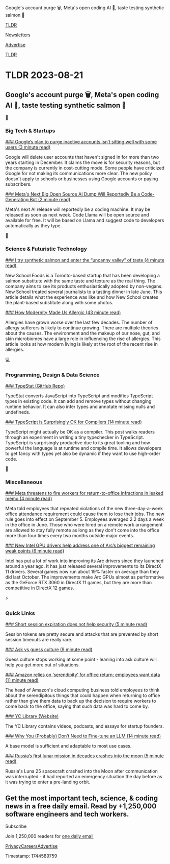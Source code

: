 Google's account purge 🗑️, Meta's open coding AI 🤖, taste testing synthetic salmon 🍣

[TLDR](/)

[Newsletters](/newsletters)

[Advertise](https://advertise.tldr.tech/)

[TLDR](/)

# TLDR 2023-08-21

## Google's account purge 🗑️, Meta's open coding AI 🤖, taste testing synthetic salmon 🍣

📱

### Big Tech & Startups

[### Google’s plan to purge inactive accounts isn’t sitting well with some users (3 minute read)](https://www.cnbc.com/2023/08/19/google-faces-criticism-of-plan-to-purge-inactive-accounts.html?utm_source=tldrnewsletter)

Google will delete user accounts that haven't signed in for more than two years starting in December. It claims the move is for security reasons, but the company is currently in cost-cutting mode. Some people have criticized Google for not making its communications more clear. The new policy doesn't apply to schools or businesses using Google accounts or paying subscribers.

[### Meta's Next Big Open Source AI Dump Will Reportedly Be a Code-Generating Bot (2 minute read)](https://gizmodo.com/metas-set-to-drop-a-code-generating-ai-bot-1850751208?utm_source=tldrnewsletter)

Meta's next AI release will reportedly be a coding machine. It may be released as soon as next week. Code Llama will be open source and available for free. It will be based on Llama and suggest code to developers automatically as they type.

🚀

### Science & Futuristic Technology

[### I try synthetic salmon and enter the “uncanny valley” of taste (4 minute read)](https://arstechnica.com/culture/2023/08/i-try-synthetic-salmon-and-enter-the-uncanny-valley-of-taste/?utm_source=tldrnewsletter)

New School Foods is a Toronto-based startup that has been developing a salmon substitute with the same taste and texture as the real thing. The company aims to see its products enthusiastically adopted by non-vegans. New School treated several journalists to a tasting dinner in late June. This article details what the experience was like and how New School creates the plant-based substitute along with some photos.

[### How Modernity Made Us Allergic (43 minute read)](https://www.noemamag.com/modernity-has-made-us-allergic/?utm_source=tldrnewsletter)

Allergies have grown worse over the last few decades. The number of allergy sufferers is likely to continue growing. There are multiple theories about the causes. The environment and the makeup of our nose, gut, and skin microbiomes have a large role in influencing the rise of allergies. This article looks at how modern living is likely at the root of the recent rise in allergies.

💻

### Programming, Design & Data Science

[### TypeStat (GitHub Repo)](https://github.com/JoshuaKGoldberg/TypeStat?utm_source=tldrnewsletter)

TypeStat converts JavaScript into TypeScript and modifies TypeScript types in existing code. It can add and remove types without changing runtime behavior. It can also infer types and annotate missing nulls and undefineds.

[### TypeScript is Surprisingly OK for Compilers (14 minute read)](https://matklad.github.io/2023/08/17/typescript-is-surprisingly-ok-for-compilers.html?utm_source=tldrnewsletter)

TypeScript might actually be OK as a compiler. This post walks readers through an experiment in writing a tiny typechecker in TypeScript. TypeScript is surprisingly productive due to its great tooling and how powerful the language is at runtime and compile time. It allows developers to get fancy with types yet also be dynamic if they want to use high-order code.

🎁

### Miscellaneous

[### Meta threatens to fire workers for return-to-office infractions in leaked memo (4 minute read)](https://www.sfgate.com/tech/article/meta-threatens-return-to-office-layoffs-18303435.php?utm_source=tldrnewsletter)

Meta told employees that repeated violations of the new three-day-a-week office attendance requirement could cause them to lose their jobs. The new rule goes into effect on September 5. Employees averaged 2.2 days a week in the office in June. Those who were hired on a remote work arrangement are allowed to stay fully remote as long as they don't come into the office more than four times every two months outside major events.

[### New Intel GPU drivers help address one of Arc’s biggest remaining weak points (6 minute read)](https://arstechnica.com/gaming/2023/08/intel-brags-about-directx-performance-improvements-in-latest-arc-gpu-drivers/?utm_source=tldrnewsletter)

Intel has put a lot of work into improving its Arc drivers since they launched around a year ago. It has just released several improvements to its DirectX 11 drivers. Several games now run about 19% faster on average than they did last October. The improvements make Arc GPUs almost as performative as the GeForce RTX 3060 in DirectX 11 games, but they are more than competitive in DirectX 12 games.

⚡

### Quick Links

[### Short session expiration does not help security (5 minute read)](https://www.sjoerdlangkemper.nl/2023/08/16/session-timeout/?utm_source=tldrnewsletter)

Session tokens are pretty secure and attacks that are prevented by short session timeouts are really rare.

[### Ask vs guess culture (9 minute read)](https://jeanhsu.substack.com/p/ask-vs-guess-culture?utm_source=tldrnewsletter)

Guess culture stops working at some point - leaning into ask culture will help you get more out of situations.

[### Amazon relies on ‘serendipity’ for office return; employees want data (11 minute read)](https://www.seattletimes.com/business/amazon/amazon-relies-on-serendipity-for-office-return-employees-want-data/?utm_source=tldrnewsletter)

The head of Amazon's cloud computing business told employees to think about the serendipitous things that could happen when returning to office rather than give them data to back up the decision to require workers to come back to the office, saying that such data was hard to come by.

[### YC Library (Website)](https://www.ycombinator.com/library/search?utm_source=tldrnewsletter)

The YC Library contains videos, podcasts, and essays for startup founders.

[### Why You (Probably) Don’t Need to Fine-tune an LLM (14 minute read)](https://www.tidepool.so/2023/08/17/why-you-probably-dont-need-to-fine-tune-an-llm/?utm_source=tldrnewsletter)

A base model is sufficient and adaptable to most use cases.

[### Russia’s first lunar mission in decades crashes into the moon (5 minute read)](https://www.cnn.com/2023/08/20/world/luna-25-spacecraft-moon-collision-intl/index.html?utm_source=tldrnewsletter)

Russia's Luna 25 spacecraft crashed into the Moon after communication was interrupted - it had reported an emergency situation the day before as it was trying to enter a pre-landing orbit.

## Get the most important tech, science, & coding news in a free daily email. Read by +1,250,000 software engineers and tech workers.

Subscribe

Join 1,250,000 readers for [one daily email](/api/latest/tech)

[Privacy](/privacy)[Careers](https://jobs.ashbyhq.com/tldr.tech)[Advertise](/tech/advertise)

Timestamp: 1744589759